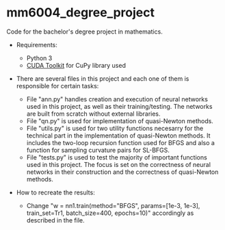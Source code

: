 # mm6004_degree_project

Code for the bachelor's degree project in mathematics.

* Requirements:
  * Python 3
  * [CUDA Toolkit](https://developer.nvidia.com/cuda-downloads) for CuPy library used

* There are several files in this project and each one of them is responsible for certain tasks:
  * File "ann.py" handles creation and execution of neural networks used in this project, as well as their training/testing. The
    networks are built from scratch without external libraries.
  * File "qn.py" is used for implementation of quasi-Newton methods.
  * File "utils.py" is used for two utility functions necesarry for the technical part in the implementation of quasi-Newton methods.
    It includes the two-loop recursion function used for BFGS and also a function for sampling curvature pairs for SL-BFGS.
  * File "tests.py" is used to test the majority of important functions used in this project. The focus is set on the correctness of
    neural networks in their construction and the correctness of quasi-Newton methods.
    
* How to recreate the results:
  * Change "w = nn1.train(method="BFGS", params=[1e-3, 1e-3], train_set=Tr1, batch_size=400, epochs=10)" accordingly as described in
    the file.
